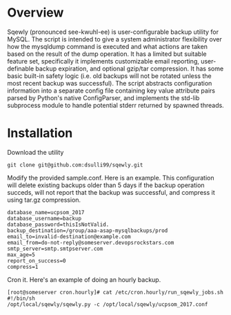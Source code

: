 # Overview
Sqewly (pronounced see-kwuhl-ee) is user-configurable backup utility for MySQL.
The script is intended to give a system administrator flexibility over how the
mysqldump command is executed and what actions are taken based on the result of
the dump operation. It has a limited but suitable feature set, specifically it
implements customizable email reporting, user-definable backup expiration, and
optional gzip/tar compression. It has some basic built-in safety logic (i.e. old
backups will not be rotated unless the most recent backup was successful). The
script abstracts configuration information into a separate config file
containing key value attribute pairs parsed by Python's native ConfigParser, and
implements the std-lib subprocess module to handle potential stderr returned by
spawned threads.

# Installation

Download the utility
    
    git clone git@github.com:dsulli99/sqewly.git

Modify the provided sample.conf.  Here is an example.  This configuration will 
delete existing backups older than 5 days if the backup operation succeds, 
will not report that the backup was successful, and compress it using tar.gz 
compression.

```server_address=localhost
database_name=ucpsom_2017
database_username=backup
database_password=thisIsNotValid.
backup_destination=/group/aaa-asap-mysqlbackups/prod
email_to=invalid-destination@example.com
email_from=do-not-reply@someserver.devopsrockstars.com
smtp_server=smtp.smtpserver.com
max_age=5
report_on_success=0
compress=1
```

Cron it.  Here's an example of doing an hourly backup.

```
[root@someserver cron.hourly]# cat /etc/cron.hourly/run_sqewly_jobs.sh
#!/bin/sh
/opt/local/sqewly/sqewly.py -c /opt/local/sqewly/ucpsom_2017.conf
```
